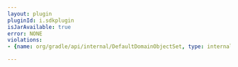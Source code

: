 ```yaml
---
layout: plugin
pluginId: i.sdkplugin
isJarAvailable: true
error: NONE
violations:
- {name: org/gradle/api/internal/DefaultDomainObjectSet, type: internal-api-usage}

---
```

